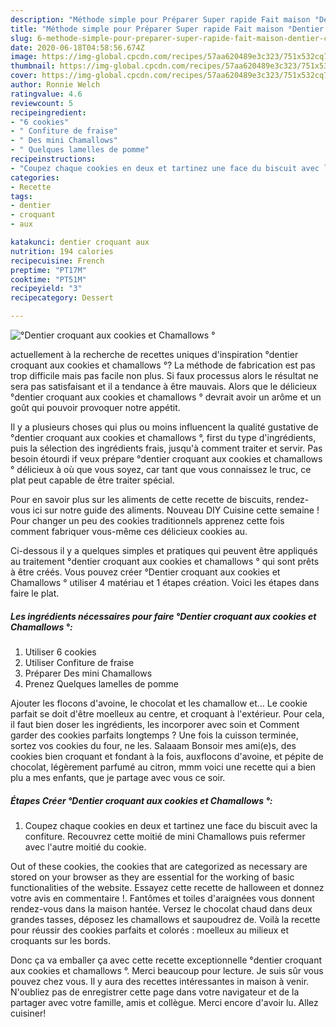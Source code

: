```yaml
---
description: "Méthode simple pour Préparer Super rapide Fait maison °Dentier croquant aux cookies et Chamallows °"
title: "Méthode simple pour Préparer Super rapide Fait maison °Dentier croquant aux cookies et Chamallows °"
slug: 6-methode-simple-pour-preparer-super-rapide-fait-maison-dentier-croquant-aux-cookies-et-chamallows
date: 2020-06-18T04:58:56.674Z
image: https://img-global.cpcdn.com/recipes/57aa620489e3c323/751x532cq70/dentier-croquant-aux-cookies-et-chamallows-photo-principale-de-la-recette.jpg
thumbnail: https://img-global.cpcdn.com/recipes/57aa620489e3c323/751x532cq70/dentier-croquant-aux-cookies-et-chamallows-photo-principale-de-la-recette.jpg
cover: https://img-global.cpcdn.com/recipes/57aa620489e3c323/751x532cq70/dentier-croquant-aux-cookies-et-chamallows-photo-principale-de-la-recette.jpg
author: Ronnie Welch
ratingvalue: 4.6
reviewcount: 5
recipeingredient:
- "6 cookies"
- " Confiture de fraise"
- " Des mini Chamallows"
- " Quelques lamelles de pomme"
recipeinstructions:
- "Coupez chaque cookies en deux et tartinez une face du biscuit avec la confiture. Recouvrez cette moitié de mini Chamallows puis refermer avec l&#39;autre moitié du cookie."
categories:
- Recette
tags:
- dentier
- croquant
- aux

katakunci: dentier croquant aux 
nutrition: 194 calories
recipecuisine: French
preptime: "PT17M"
cooktime: "PT51M"
recipeyield: "3"
recipecategory: Dessert

---
```



![°Dentier croquant aux cookies et Chamallows °](https://img-global.cpcdn.com/recipes/57aa620489e3c323/751x532cq70/dentier-croquant-aux-cookies-et-chamallows-photo-principale-de-la-recette.jpg)

actuellement à la recherche de recettes uniques d'inspiration °dentier croquant aux cookies et chamallows °? La méthode de fabrication est pas trop difficile mais pas facile non plus. Si faux processus alors le résultat ne sera pas satisfaisant et il a tendance à être mauvais. Alors que le délicieux °dentier croquant aux cookies et chamallows ° devrait avoir un arôme et un goût qui pouvoir provoquer notre appétit.

Il y a plusieurs choses qui plus ou moins influencent la qualité gustative de °dentier croquant aux cookies et chamallows °, first du type d'ingrédients, puis la sélection des ingrédients frais, jusqu'à comment traiter et servir. Pas besoin étourdi if veux prépare °dentier croquant aux cookies et chamallows ° délicieux à où que vous soyez, car tant que vous connaissez le truc, ce plat peut capable de être traiter spécial.

Pour en savoir plus sur les aliments de cette recette de biscuits, rendez-vous ici sur notre guide des aliments. Nouveau DIY Cuisine cette semaine ! Pour changer un peu des cookies traditionnels apprenez cette fois comment fabriquer vous-même ces délicieux cookies au.


Ci-dessous il y a quelques simples et pratiques qui peuvent être appliqués au traitement °dentier croquant aux cookies et chamallows ° qui sont prêts à être créés. Vous pouvez créer °Dentier croquant aux cookies et Chamallows ° utiliser 4 matériau et 1 étapes création. Voici les étapes dans faire le plat.

<!--inarticleads1-->

##### Les ingrédients nécessaires pour faire °Dentier croquant aux cookies et Chamallows °:

1. Utiliser 6 cookies
1. Utiliser  Confiture de fraise
1. Préparer  Des mini Chamallows
1. Prenez  Quelques lamelles de pomme


Ajouter les flocons d&#39;avoine, le chocolat et les chamallow et… Le cookie parfait se doit d&#39;être moelleux au centre, et croquant à l&#39;extérieur. Pour cela, il faut bien doser les ingrédients, les incorporer avec soin et Comment garder des cookies parfaits longtemps ? Une fois la cuisson terminée, sortez vos cookies du four, ne les. Salaaam Bonsoir mes ami(e)s, des cookies bien croquant et fondant à la fois, auxflocons d&#39;avoine, et pépite de chocolat, légèrement parfumé au citron, mmm voici une recette qui a bien plu a mes enfants, que je partage avec vous ce soir. 

<!--inarticleads2-->

##### Étapes Créer °Dentier croquant aux cookies et Chamallows °:

1. Coupez chaque cookies en deux et tartinez une face du biscuit avec la confiture. Recouvrez cette moitié de mini Chamallows puis refermer avec l&#39;autre moitié du cookie.


Out of these cookies, the cookies that are categorized as necessary are stored on your browser as they are essential for the working of basic functionalities of the website. Essayez cette recette de halloween et donnez votre avis en commentaire !. Fantômes et toiles d&#39;araignées vous donnent rendez-vous dans la maison hantée. Versez le chocolat chaud dans deux grandes tasses, déposez les chamallows et saupoudrez de. Voilà la recette pour réussir des cookies parfaits et colorés : moelleux au milieux et croquants sur les bords. 


Donc ça va emballer ça avec cette recette exceptionnelle °dentier croquant aux cookies et chamallows °. Merci beaucoup pour lecture. Je suis sûr vous pouvez chez vous. Il y aura des recettes  intéressantes in maison à venir. N'oubliez pas de enregistrer cette page dans votre navigateur et de la partager avec votre famille, amis et collègue. Merci encore d'avoir lu. Allez cuisiner!
